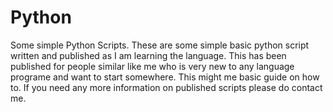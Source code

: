 # Python
Some simple Python Scripts.
These are some simple basic python script written and published as I am learning the language.
This has been published for people similar like me who is very new to any language programe and want to start somewhere.
This might me basic guide on how to.
If you need any more information on published scripts please do contact me.
